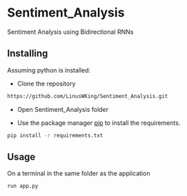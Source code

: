 # Sentiment_Analysis

Sentiment Analysis using Bidirectional RNNs

## Installing

Assuming python is installed:

- Clone the repository

```bash
https://github.com/LinusWKing/Sentiment_Analysis.git
```

- Open Sentiment_Analysis folder

- Use the package manager [pip](https://pip.pypa.io/en/stable/) to install the requirements.

```bash
pip install -r requirements.txt
```

## Usage

On a terminal in the same folder as the application

```bash
run app.py
```
